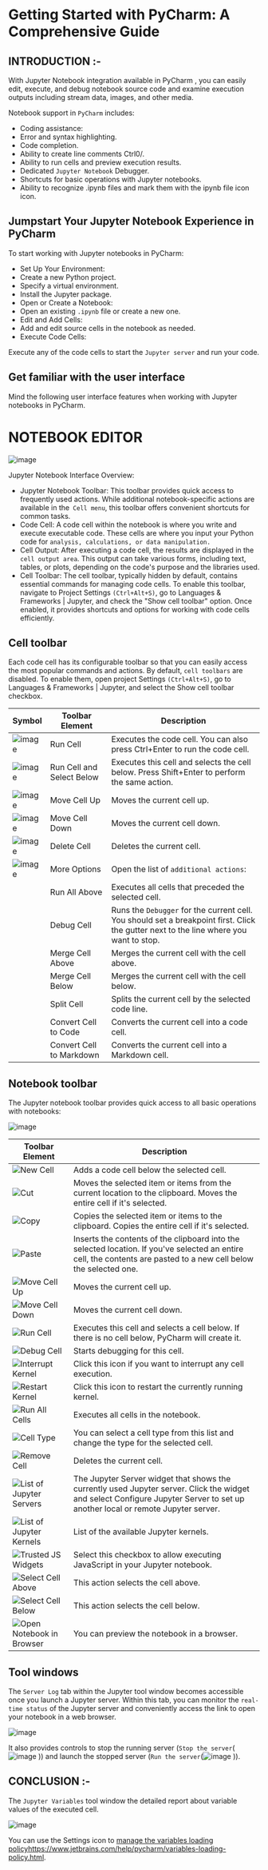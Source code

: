 # Getting Started with PyCharm: A Comprehensive Guide
## INTRODUCTION :-
With Jupyter Notebook integration available in PyCharm , you can easily edit, execute, and debug notebook source code and examine execution outputs including stream data, images, and other media.

Notebook support in `PyCharm` includes:

- Coding assistance:
- Error and syntax highlighting.
- Code completion.
- Ability to create line comments Ctrl0/.
- Ability to run cells and preview execution results.
- Dedicated `Jupyter Notebook` Debugger.
- Shortcuts for basic operations with Jupyter notebooks.
- Ability to recognize .ipynb files and mark them with the ipynb file icon icon.

## Jumpstart Your Jupyter Notebook Experience in PyCharm

To start working with Jupyter notebooks in PyCharm:
- Set Up Your Environment:
- Create a new Python project.
- Specify a virtual environment.
- Install the Jupyter package.
- Open or Create a Notebook:
- Open an existing `.ipynb` file or create a new one.
- Edit and Add Cells:
- Add and edit source cells in the notebook as needed.
- Execute Code Cells:

Execute any of the code cells to start the `Jupyter server` and run your code.

## Get familiar with the user interface

Mind the following user interface features when working with Jupyter notebooks in PyCharm.

# NOTEBOOK EDITOR
![image](https://github.com/dikshant182004/dfd/assets/122460149/7c0ff961-92c6-4c3c-a070-76db2ad3ee05)


Jupyter Notebook Interface Overview:

- Jupyter Notebook Toolbar: This toolbar provides quick access to frequently used actions. While additional notebook-specific actions are available in the` Cell menu`, this toolbar offers convenient shortcuts for common tasks.
- Code Cell: A code cell within the notebook is where you write and execute executable code. These cells are where you input your Python code for `analysis, calculations, or data manipulation.`
- Cell Output: After executing a code cell, the results are displayed in the` cell output area`. This output can take various forms, including text, tables, or plots, depending on the code's purpose and the libraries used.
- Cell Toolbar: The cell toolbar, typically hidden by default, contains essential commands for managing code cells. To enable this toolbar, navigate to Project Settings `(Ctrl+Alt+S)`, go to Languages & Frameworks | Jupyter, and check the "Show cell toolbar" option. Once enabled, it provides shortcuts and options for working with code cells efficiently.

## Cell toolbar﻿

Each code cell has its configurable toolbar so that you can easily access the most popular commands and actions. By default, `cell toolbars` are disabled. To enable them, open project Settings `(Ctrl+Alt+S)`, go to Languages & Frameworks | Jupyter, and select the Show cell toolbar checkbox.

| Symbol | Toolbar Element                | Description                                                      |
| ------ | ----------------------------- | ---------------------------------------------------------------- |
| ![image](https://github.com/dikshant182004/dfd/assets/122460149/a2176411-d0db-4686-ad57-1963bf23f3e7) | Run Cell                    | Executes the code cell. You can also press Ctrl+Enter to run the code cell. |
| ![image](https://github.com/dikshant182004/dfd/assets/122460149/1382d157-bade-4d5c-801c-4f8a8911a81d) | Run Cell and Select Below    | Executes this cell and selects the cell below. Press Shift+Enter to perform the same action. |
| ![image](https://github.com/dikshant182004/dfd/assets/122460149/a321fea9-f437-432c-8046-0066c0085542) | Move Cell Up                | Moves the current cell up.                                      |
| ![image](https://github.com/dikshant182004/dfd/assets/122460149/7b254910-6817-423c-b15c-504943f5dc9a) | Move Cell Down              | Moves the current cell down.                                    |
| ![image](https://github.com/dikshant182004/dfd/assets/122460149/7f3a20d6-b884-4cb0-94e0-f222c3c80320) | Delete Cell                 | Deletes the current cell.                                        |
| ![image](https://github.com/dikshant182004/dfd/assets/122460149/33d4f96e-d250-4bcf-8cc6-02548fd79342) | More Options                | Open the list of `additional actions`:                              |
|        | Run All Above                | Executes all cells that preceded the selected cell.               |
|        | Debug Cell                   | Runs the `Debugger` for the current cell. You should set a breakpoint first. Click the gutter next to the line where you want to stop. |
|        | Merge Cell Above              | Merges the current cell with the cell above.                       |
|        | Merge Cell Below              | Merges the current cell with the cell below.                       |
|        | Split Cell                   | Splits the current cell by the selected code line.                |
|        | Convert Cell to Code         | Converts the current cell into a code cell.                       |
|        | Convert Cell to Markdown     | Converts the current cell into a Markdown cell.                   |

## Notebook toolbar
The Jupyter notebook toolbar provides quick access to all basic operations with notebooks:

![image](https://github.com/dikshant182004/dfd/assets/122460149/e94cf60b-31f1-4e92-b0e6-66279917ce9f)

| Toolbar Element                | Description                                                                                                                                                             |
| ------------------------------ | ----------------------------------------------------------------------------------------------------------------------------------------------------------------------- |
| ![New Cell](https://github.com/dikshant182004/dfd/assets/122460149/77cee660-0e4f-4d8d-a4d5-2291030d5e12)               | Adds a code cell below the selected cell.                                                                                                                                |
| ![Cut](https://github.com/dikshant182004/dfd/assets/122460149/264a9a8a-c850-4bb9-8fc1-69d495112bc3)                   | Moves the selected item or items from the current location to the clipboard. Moves the entire cell if it's selected.                                                     |
| ![Copy](https://github.com/dikshant182004/dfd/assets/122460149/4085834f-52c2-4d89-82af-69ba6b2b0f83)                  | Copies the selected item or items to the clipboard. Copies the entire cell if it's selected.                                                                          |
| ![Paste](https://github.com/dikshant182004/dfd/assets/122460149/386bd062-0a77-4fbb-8d0f-b1847cc750f3)                 | Inserts the contents of the clipboard into the selected location. If you've selected an entire cell, the contents are pasted to a new cell below the selected one.    |
| ![Move Cell Up](https://github.com/dikshant182004/dfd/assets/122460149/34c2a2d4-eb3b-4ae6-acb0-8a5703b5ee14)        | Moves the current cell up.                                                                                                                                              |
| ![Move Cell Down](https://github.com/dikshant182004/dfd/assets/122460149/660fdab2-6370-4432-8aab-aca25d00bf5f)      | Moves the current cell down.                                                                                                                                            |
| ![Run Cell](https://github.com/dikshant182004/dfd/assets/122460149/14e40858-b97b-4dcc-8593-5c08a98887cd)             | Executes this cell and selects a cell below. If there is no cell below, PyCharm will create it.                                                                      |
| ![Debug Cell](https://github.com/dikshant182004/dfd/assets/122460149/06243011-bb3a-4f80-aaae-b74a1953a729)          | Starts debugging for this cell.                                                                                                                                         |
| ![Interrupt Kernel](https://github.com/dikshant182004/dfd/assets/122460149/85657cb3-3bfc-49b9-afba-202862293ab4)  | Click this icon if you want to interrupt any cell execution.                                                                                                            |
| ![Restart Kernel](https://github.com/dikshant182004/dfd/assets/122460149/39b073e3-2b3b-4505-962e-58c8377c3114)    | Click this icon to restart the currently running kernel.                                                                                                               |
| ![Run All Cells](https://github.com/dikshant182004/dfd/assets/122460149/36bf9b8f-c3df-415c-ba6d-6e547a770298)        | Executes all cells in the notebook.                                                                                                                                     |
| ![Cell Type](https://github.com/dikshant182004/dfd/assets/122460149/5b648748-b52d-4a92-8949-67f8a287f07a)         | You can select a cell type from this list and change the type for the selected cell.                                                                                 |
| ![Remove Cell](https://github.com/dikshant182004/dfd/assets/122460149/68201e5e-2f10-4f72-ac84-eb97876ec682)      | Deletes the current cell.                                                                                                                                               |
| ![List of Jupyter Servers](https://github.com/dikshant182004/dfd/assets/122460149/0bb9aa47-627f-445b-a296-9ce7134acf5e) | The Jupyter Server widget that shows the currently used Jupyter server. Click the widget and select Configure Jupyter Server to set up another local or remote Jupyter server. |
| ![List of Jupyter Kernels](https://github.com/dikshant182004/dfd/assets/122460149/0c3fdaed-fd62-41ce-b22a-152bc7081abd) | List of the available Jupyter kernels.                                                                                                                                  |
| ![Trusted JS Widgets](https://github.com/dikshant182004/dfd/assets/122460149/2cddf707-99d9-48a1-88df-8e76d443cfd4)   | Select this checkbox to allow executing JavaScript in your Jupyter notebook.                                                                                            |
| ![Select Cell Above](https://github.com/dikshant182004/dfd/assets/122460149/30c2b5d7-5a52-4f60-86cd-cc76c8e9324a)    | This action selects the cell above.                                                                                                                                     |
| ![Select Cell Below](https://github.com/dikshant182004/dfd/assets/122460149/582bacbc-805a-4ce2-9f5f-af535fe85a11)    | This action selects the cell below.                                                                                                                                     |
| ![Open Notebook in Browser](https://github.com/dikshant182004/dfd/assets/122460149/a1c2a235-a64a-4c65-b07a-3c18a5c7784c) | You can preview the notebook in a browser.                                                                                                                              |
## Tool windows
The `Server Log` tab within the Jupyter tool window becomes accessible once you launch a Jupyter server. Within this tab, you can monitor the `real-time status` of the Jupyter server and conveniently access the link to open your notebook in a web browser.

![image](https://github.com/dikshant182004/dfd/assets/122460149/36f655ed-6151-404f-aaa3-282decf5615f)

It also provides controls to stop the running server (`Stop the server`(![image](https://github.com/dikshant182004/dfd/assets/122460149/25198203-5dd2-491d-b4a8-352cb7364ced)
)) and launch the stopped server (`Run the server`(![image](https://github.com/dikshant182004/dfd/assets/122460149/0d15e38c-eb8e-4e4c-bf14-ee83ed0dd1b7)
)).

## CONCLUSION :-
The `Jupyter Variables` tool window the detailed report about variable values of the executed cell.

![image](https://github.com/dikshant182004/dfd/assets/122460149/14130547-3a10-4bf2-abd3-bf95f13e548a)

You can use the Settings icon to [manage the variables loading policy](https://www.jetbrains.com/help/pycharm/variables-loading-policy.html)https://www.jetbrains.com/help/pycharm/variables-loading-policy.html.




